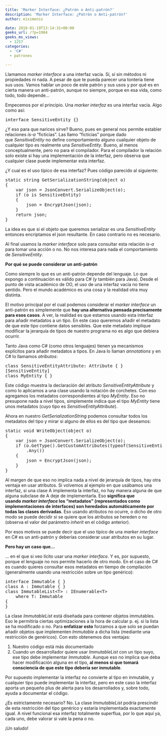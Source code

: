 ```yaml
---
title: 'Marker Interface: ¿Patrón o Anti-patrón?'
description: 'Marker Interface: ¿Patrón o Anti-patrón?'
author: eiximenis

date: 2018-01-19T13:14:31+00:00
geeks_url: /?p=1984
geeks_ms_views:
  - 1257
categories:
  - 'C#'
  - patrones

---
```

Llamamos _marker interface_ a una interfaz vacía. Sí, sí sin métodos ni propiedades ni nada. A pesar de que te pueda parecer una tontería tiene sus usos. Vamos hablar un poco de este patrón y sus usos y por qué es en cierta manera un anti-patrón, aunque no siempre, porque en esa vida, como todo, todo depende...
  
<!--more-->


  
Empecemos por el principio. Una _marker interfaz_ es una interfaz vacía. Algo como así:

<pre class="EnlighterJSRAW" data-enlighter-language="csharp">interface SensitiveEntity {}</pre>

¿Y eso para que narices sirve? Bueno, pues en general nos permite establer relaciones _is-a_ &#8220;ficticias&#8221;. Las llamo &#8220;ficticias&#8221; porque dado que _SensitiveEntity_ no define comportamiento alguno cualquier objeto de cualquier tipo es realmente una _SensitiveEntity_. Bueno, al menos conceptualmente, pero no para el compilador. Para el compilador la relación solo existe si hay una implementación de la interfaz, pero observa que cualquier clase puede implementar esta interfaz.
  
¿Y cual es el uso típico de esa interfaz? Pues código parecido al siguiente:

<pre class="EnlighterJSRAW" data-enlighter-language="csharp">static string GetSerializationString(object o)
{
    var json = JsonConvert.SerializeObject(o);
    if (o is SensitiveEntity)
    {
        json = EncryptJson(json);
    }
    return json;
}</pre>

La idea es que si el objeto que queremos serializar es una _SensitiveEntity_ entonces encriptamos el json resultante. En caso contrario no es necesario.
  
Al final usamos la _marker interface_ solo para consultar esta relación _is-a_ para tomar una acción o no. No nos interesa para nada el comportamiento de _SensitiveEntity_.
  
**Por qué se puede considerar un anti-patrón**
  
Como siempre lo que es un anti-patrón depende del lenguaje. Lo que expongo a continuación es válido para C# (y también para Java). Desde el punto de vista académico de OO, el uso de una interfaz vacía no tiene sentido. Pero el mundo académico es una cosa y la realidad otra muy distinta.
  
El motivo principal por el cual podemos considerar el _marker interface_ un anti-patrón es simplemente que **hay una alternativa pensada precisamente para esos casos**. A ver, la realidad es que estamos usando esta interfaz para añadir metadatos a un tipo. En este caso queremos añadir el metadato de que este tipo contiene datos sensibles. Que este metadato implique modificar la jerarquía de tipos de nuestro programa no es algo que debiera ocurrir.
  
Tanto Java como C# (como otros lenguajes) tienen ya mecanismos explícitos para añadir metadatos a tipos. En Java lo llaman _annotations_ y en C# lo llamamos _atributos_:

<pre class="EnlighterJSRAW" data-enlighter-language="csharp">class SensitiveEntityAttribute: Attribute { }
[SensitiveEntity]
class MyEntity { }</pre>

Este código muestra la declaración del atributo _SensitiveEntityAttribute_ y como lo aplicamos a una clase usando la notación de corchetes. Con eso agregamos los metadatos correspondientes al tipo _MyEntity_. Eso no presupone nada a nivel tipos, simplemente indica que el tipo _MyEntity_ tiene unos metadatos (cuyo tipo es _SensitiveEntityAttribute_).
  
Ahora en nuestro _GetSerializationString_ podemos consultar todos los metadatos del tipo y mirar si alguno de ellos es del tipo que deseamos:

<pre class="EnlighterJSRAW" data-enlighter-language="csharp">static void WriteObject(object o)
{
    var json = JsonConvert.SerializeObject(o);
    if (o.GetType().GetCustomAttributes(typeof(SensitiveEntityAttribute), inherit: false)
        .Any())
    {
        json = EncryptJson(json);
    }
}</pre>

Al margen de que eso no implica nada a nivel de jerarquía de tipos, hay otra ventaja en usar atributos. Si volvemos al ejemplo en que usábamos una interfaz, si una clase A implementa la interfaz, no hay manera alguna de que alguna subclase de A deje de implementarla. Eso **significa que usando _marker interface_ los &#8220;metadatos&#8221; (representados como implementaciones de interfaces) son heredados automáticamente por todas las clases derivadas**. Eso usando atributos no ocurre, o dicho de otro modo se puede decidir si se quiere que los atributos se hereden o no (observa el valor del parámetro _inherit_ en el código anterior).
  
Por esos motivos se puede decir que el uso típico de una _marker interface_ en C# es un anti-patrón y deberías considerar usar atributos en su lugar.
  
**Pero hay un caso que...**
  
... en el que si veo lícito usar una _marker interface_. Y es, por supuesto, porque el lenguaje no nos permite hacerlo de otro modo. En el caso de C# es cuando quieres consultar esos metadatos en tiempo de compilación (generalmente usando una restricción sobre un tipo genérico):

<pre class="EnlighterJSRAW" data-enlighter-language="csharp">interface Immutable { }
class A : Immutable { }
class ImmutableList&lt;T&gt; : IEnumerable&lt;T&gt;
    where T: Immutable
{
}</pre>

La clase _ImmutableList_ está diseñada para contener objetos immutables. Eso le permitiría ciertas optimizaciones a la hora de calcular p. ej. si la lista se ha modificado o no. Para **enfatizar esto** forzamos a que solo se puedan añadir objetos que implementen _Immutable_ a dicha lista (mediante una restricción de genéricos). Con esto obtenemos dos ventajas:

  1. Nuestro código está más documentado
  2. Cuando un desarrollador quiere usar _ImmutableList_ con un tipo suyo, ese tipo debe implementar _Immutable_. Aunque eso no implica que deba hacer modificación alguna en el tipo, **al menos si que tomará consciencia de que este tipo debería ser inmutable**.

Por supuesto implementar la interfaz no convierte al tipo en inmutable, y cualquier tipo puede implementar la interfaz, pero en este caso la interfaz aporta un pequeño plus de alerta para los desarrollados y, sobre todo, ayuda a documentar el código.
  
¿Es estrictamente necesario? No. La clase _ImmutableList_ podría prescindir de esta restricción del tipo genérico y estaría implementada exactamente igual. A nivel funcional esa interfaz totalmente superflua, por lo que aquí ya, cada uno, debe valorar si vale la pena o no.
  
¡Un saludo!